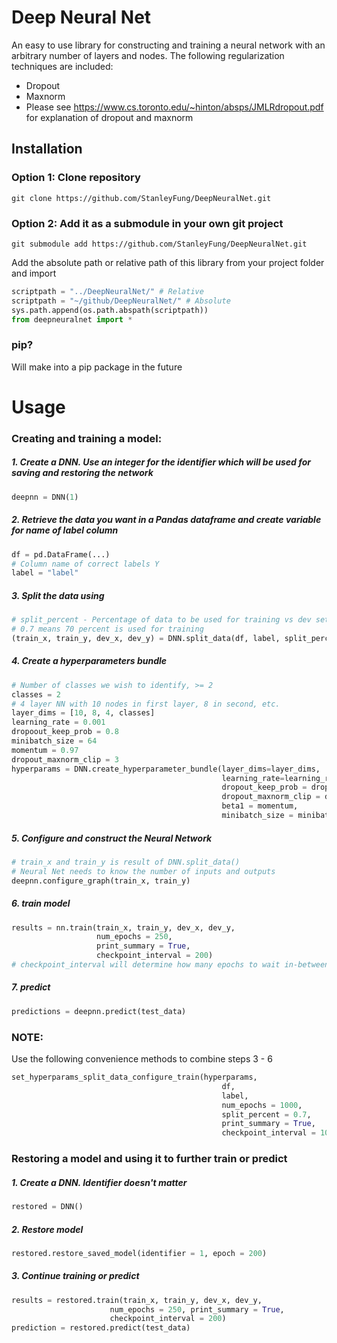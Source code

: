 # Deep Neural Net
An easy to use library for constructing and training a neural network with an arbitrary number of layers and nodes. 
The following regularization techniques are included:
- Dropout
- Maxnorm
- Please see https://www.cs.toronto.edu/~hinton/absps/JMLRdropout.pdf for explanation of dropout and maxnorm 
## Installation
### Option 1: Clone repository
```
git clone https://github.com/StanleyFung/DeepNeuralNet.git
```
### Option 2:  Add it as a submodule in your own git project
```
git submodule add https://github.com/StanleyFung/DeepNeuralNet.git
```
Add the absolute path or relative path of this library from your project folder and import
```python
scriptpath = "../DeepNeuralNet/" # Relative
scriptpath = "~/github/DeepNeuralNet/" # Absolute
sys.path.append(os.path.abspath(scriptpath))
from deepneuralnet import *
```
### pip?
Will make into a pip package in the future 

# Usage
### Creating and training a model:
##### 1. Create a DNN. Use an integer for the identifier which will be used for saving and restoring the network
``` python
deepnn = DNN(1)
```
##### 2. Retrieve the data you want in a Pandas dataframe and create variable for name of label column
``` python
df = pd.DataFrame(...)
# Column name of correct labels Y
label = "label" 
```
##### 3. Split the data using 
``` python
# split_percent - Percentage of data to be used for training vs dev set. 
# 0.7 means 70 percent is used for training
(train_x, train_y, dev_x, dev_y) = DNN.split_data(df, label, split_percent =  0.7)
```
##### 4. Create a hyperparameters bundle
``` python
# Number of classes we wish to identify, >= 2
classes = 2 
# 4 layer NN with 10 nodes in first layer, 8 in second, etc.
layer_dims = [10, 8, 4, classes] 
learning_rate = 0.001
dropoout_keep_prob = 0.8
minibatch_size = 64
momentum = 0.97
dropout_maxnorm_clip = 3
hyperparams = DNN.create_hyperparameter_bundle(layer_dims=layer_dims, 
                                               learning_rate=learning_rate, 
                                               dropout_keep_prob = dropoout_keep_prob, 
                                               dropout_maxnorm_clip = dropout_maxnorm_clip, 
                                               beta1 = momentum, 
                                               minibatch_size = minibatch_size)
```
##### 5. Configure and construct the Neural Network 
```python
# train_x and train_y is result of DNN.split_data()
# Neural Net needs to know the number of inputs and outputs
deepnn.configure_graph(train_x, train_y)
```
##### 6. train model
```python
results = nn.train(train_x, train_y, dev_x, dev_y, 
                   num_epochs = 250, 
                   print_summary = True, 
                   checkpoint_interval = 200)
# checkpoint_interval will determine how many epochs to wait in-between save points
```
##### 7. predict
```python
predictions = deepnn.predict(test_data)
```
### NOTE: 
Use the following convenience methods to combine steps 3 - 6
```python 
set_hyperparams_split_data_configure_train(hyperparams, 
                                               df, 
                                               label, 
                                               num_epochs = 1000, 
                                               split_percent = 0.7, 
                                               print_summary = True, 
                                               checkpoint_interval = 100)
```

### Restoring a model and using it to further train or predict 
##### 1. Create a DNN. Identifier doesn't matter 
```python
restored = DNN()
```
##### 2. Restore model
```python
restored.restore_saved_model(identifier = 1, epoch = 200)
```
##### 3. Continue training or predict 
```python
results = restored.train(train_x, train_y, dev_x, dev_y, 
                      num_epochs = 250, print_summary = True, 
                      checkpoint_interval = 200)
prediction = restored.predict(test_data)
```
